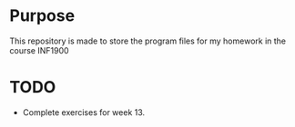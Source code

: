 # Purpose
This repository is made to store the program files for my homework in the course INF1900

# TODO
- Complete exercises for week 13.
